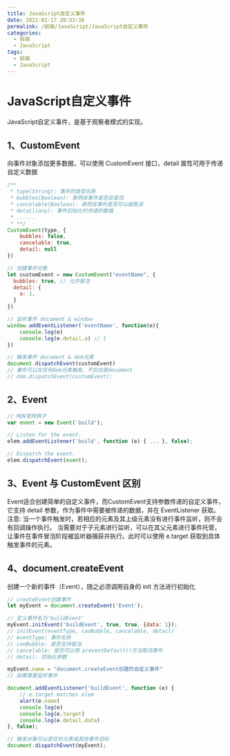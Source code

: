 ```yaml
---
title: JavaScript自定义事件
date: 2022-01-17 20:53:16
permalink: /前端/JavaScript/JavaScript自定义事件
categories:
  - 前端
  - JavaScript
tags:
  - 前端
  - JavaScript
---
```

# JavaScript自定义事件

JavaScript自定义事件，是基于观察者模式的实现。

## 1、CustomEvent

向事件对象添加更多数据，可以使用 CustomEvent 接口，detail 属性可用于传递自定义数据

```javascript
/**
 * type(String): 事件的类型名称
 * bubbles(Boolean): 表明该事件是否会冒泡
 * cancelable(Boolean): 表明该事件是否可以被取消
 * detail(any): 事件初始化时传递的数据
 * ......
 * **/
CustomEvent(type, {
    bubbles: false,
    cancelable: true,
    detail: null
})

// 创建事件对象
let customEvent = new CustomEvent("eventName", {
  bubbles: true, // 允许冒泡
  detail: {
    a: 1, 
  }
})

// 监听事件 document & window
window.addEventListener('eventName', function(e){
    console.log(e)
    console.log(e.detail.a) // 1
})

// 触发事件 document & dom元素
document.dispatchEvent(customEvent)
// 事件可以在任何dom元素触发，不仅仅是document
// dom.dispatchEvent(customEvent);
```

## 2、Event

```javascript
// MDN官网例子
var event = new Event('build');

// Listen for the event.
elem.addEventListener('build', function (e) { ... }, false);

// Dispatch the event.
elem.dispatchEvent(event);
```

## 3、Event 与 CustomEvent 区别

Event适合创建简单的自定义事件，而CustomEvent支持参数传递的自定义事件，它支持 detail 参数，作为事件中需要被传递的数据，并在 EventListener 获取。
注意:  当一个事件触发时，若相应的元素及其上级元素没有进行事件监听，则不会有回调操作执行。
当需要对于子元素进行监听，可以在其父元素进行事件托管，让事件在事件冒泡阶段被监听器捕获并执行。此时可以使用 e.target 获取到具体触发事件的元素。

## 4、document.createEvent

创建一个新的事件（Event），随之必须调用自身的 init 方法进行初始化

```javascript
// createEvent创建事件
let myEvent = document.createEvent('Event');

// 定义事件名为'buildEvent'
myEvent.initEvent('buildEvent', true, true, {data: 1});
// initEvent(eventType, canBubble, cancelable, detail)
// eventType: 事件名称
// canBubble: 是否支持冒泡
// cancelable: 是否可以用 preventDefault()方法取消事件
// detail: 初始化参数

myEvent.name = "document.createEvent创建的自定义事件"
// 如果需要监听事件

document.addEventListener('buildEvent', function (e) {
    // e.target matches elem
    alert(e.name)
    console.log(e)
    console.log(e.target)
    console.log(e.detail.data)
}, false);

// 触发对象可以是任何元素或其他事件目标
document.dispatchEvent(myEvent);
```
